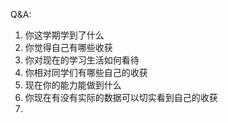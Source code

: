 Q&A:
1. 你这学期学到了什么
2. 你觉得自己有哪些收获
3. 你对现在的学习生活如何看待
4. 你相对同学们有哪些自己的收获
5. 现在你的能力能做到什么
6. 你现在有没有实际的数据可以切实看到自己的收获
7. 
